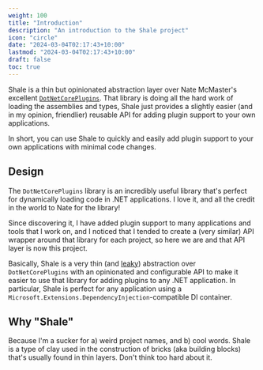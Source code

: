 ```yaml
---
weight: 100
title: "Introduction"
description: "An introduction to the Shale project"
icon: "circle"
date: "2024-03-04T02:17:43+10:00"
lastmod: "2024-03-04T02:17:43+10:00"
draft: false
toc: true
---
```


Shale is a thin but opinionated abstraction layer over Nate McMaster's excellent [`DotNetCorePlugins`](https://github.com/natemcmaster/DotNetCorePlugins). That library is doing all the hard work of loading the assemblies and types, Shale just provides a slightly easier (and in my opinion, friendlier) reusable API for adding plugin support to your own applications.

In short, you can use Shale to quickly and easily add plugin support to your own applications with minimal code changes.

## Design

The `DotNetCorePlugins` library is an incredibly useful library that's perfect for dynamically loading code in .NET applications. I love it, and all the credit in the world to Nate for the library!

Since discovering it, I have added plugin support to many applications and tools that I work on, and I noticed that I tended to create a (very similar) API wrapper around that library for each project, so here we are and that API layer is now this project.

Basically, Shale is a very thin (and [leaky](https://en.wikipedia.org/wiki/Leaky_abstraction)) abstraction over `DotNetCorePlugins` with an opinionated and configurable API to make it easier to use that library for adding plugins to any .NET application. In particular, Shale is perfect for any application using a `Microsoft.Extensions.DependencyInjection`-compatible DI container.

## Why "Shale"

Because I'm a sucker for a) weird project names, and b) cool words. Shale is a type of clay used in the construction of bricks (aka building blocks) that's usually found in thin layers. Don't think too hard about it.
